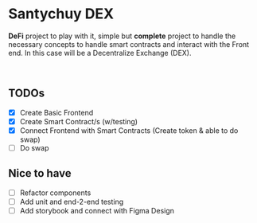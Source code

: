 # Santychuy DEX

**DeFi** project to play with it, simple but **complete** project to handle the necessary concepts to handle smart contracts and interact with the Front end. In this case will be a Decentralize Exchange (DEX).

<br />

## TODOs

- [x] Create Basic Frontend
- [x] Create Smart Contract/s (w/testing)
- [x] Connect Frontend with Smart Contracts (Create token & able to do swap)
- [ ] Do swap

## Nice to have

- [ ] Refactor components
- [ ] Add unit and end-2-end testing
- [ ] Add storybook and connect with Figma Design